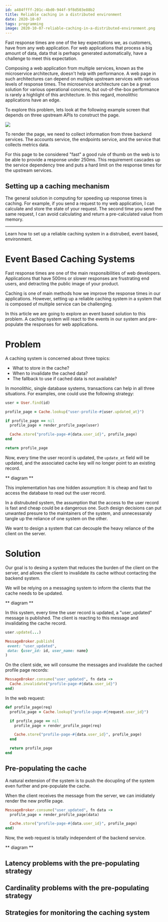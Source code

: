 ```yaml
---
id: a484ffff-201c-4bd0-944f-9f8d503e88b2
title: Reliable caching in a distributed environment
date: 2020-10-07
tags: programming
image: 2020-10-07-reliable-caching-in-a-distributed-environment.png
---
```


Fast response times are one of the key expectations we, as customers, have from
any web application. For web applications that process a big amount of data,
data that is perhaps generated automatically, have a challenge to meet this
expectation.

Composing a web application from multiple services, known as the microservice
architecture, doesn't help with performance. A web page in such architectures
can depend on multiple upstream services with various levels of response times.
The microservice architecture can be a great solution for various operational
concerns, but out-of-the-box performance is rarely a highlight of this
architecture. In this regard, monolithic applications have an edge.

To explore this problem, lets look at the following example screen that depends
on three upstream APIs to construct the page.

![](/images/distributed-caching-example-001.png)

To render the page, we need to collect information from three backend services.
The accounts service, the endpoints service, and the service that collects
metrics data.

For this page to be considered "fast" a good rule of thumb on the web is to be
able to provide a response under 250ms. This requirement cascades up the
service dependency tree and puts a hard limit on the response times for the
upstream services.

## Setting up a caching mechanism

The general solution in computing for speeding up response times is caching.
For example, if you send a request to my web application, I can calculate and
store the state of your request. The second time you send the same request, I
can avoid calculating and return a pre-calculated value from memory.

---

Learn how to set up a reliable caching system in a distrubed, 
event based, environment.

# Event Based Caching Systems

Fast response times are one of the main responsibilities of web
developers. Applications that have 500ms or slower responses are
frustrating end users, and detracting the public image of your 
product.

Caching is one of main methods how we improve the response times
in our applications. However, setting up a reliable caching system
in a system that is composed of multiple service can be challenging.

In this article we are going to explore an event based solution to
this problem. A caching system will react to the events in our system
and pre-populate the responses for web applications.

# Problem

A caching system is concerned about three topics:

- What to store in the cache?
- When to invalidate the cached data?
- The fallback to use if cached data is not available?

In monolithic, single database systems, transactions can help
in all three situations. For examples, one could use the
following strategy:

``` ruby
user = User.find(id)

profile_page = Cache.lookup("user-profile-#{user.updated_at}")

if profile_page == nil
  profile_page = render_profile_page(user)  

  Cache.store("profile-page-#{data.user_id}", profile_page)
end

return profile_page
```

Now, every time the user record is updated, the `update_at` field
will be updated, and the associated cache key will no longer point
to an existing record.

** diagram **

This implementation has one hidden assumption: It is cheap and fast
to access the database to read out the user record.

In a distrubuted system, the assumption that the access to the user
record is fast and cheap could be a dangerous one. Such design 
decisions can put unwanted presure to the maintainers of the system,
and unnecessaraly tangle up the reliance of one system on the other.

We want to design a system that can decouple the heavy reliance of 
the client on the server.

# Solution

Our goal is to desing a system that reduces the burden of the client
on the server, and allows the client to invalidate its cache without
contacting the backend system.

We will be relying on a messaging system to inform the clients that
the cache needs to be updated.

** diagram **

In this system, every time the user record is updated, a 
"user_updated" message is published. The client is reacting to this
message and invalidating the cache record.

``` ruby
user.update(...)

MessageBroker.publish(
 event: "user_updated",
 data: {user_id: id, user_name: name}
)
```

On the client side, we will consume the messages and invalidate the
cached profile page records:

``` ruby
MessageBroker.consume("user_updated", fn data ->
  Cache.invalidate("profile-page-#{data.user_id}")
end)
```

In the web request:

``` ruby
def profile_page(req) 
  profile_page = Cache.lookup("profile-page-#{request.user_id}")

  if profile_page == nil
    profile_page = render_profile_page(req)  

    Cache.store("profile-page-#{data.user_id}", profile_page)
  end

  return profile_page
end
```

## Pre-populating the cache

A natural extension of the system is to push the docupling of the
system even further and pre-populate the cache.

When the client receives the message from the server, we can 
imidiately render the new profile page.

``` ruby
MessageBroker.consume("user_updated", fn data ->
  profile_page = render_profile_page(data)

  Cache.store("profile-page-#{data.user_id}", profile_page)
end)
```

Now, the web request is totally independent of the backend service.

** diagram **

## Latency problems with the pre-populating strategy

## Cardinality problems with the pre-populating strategy

## Strategies for monitoring the caching system

